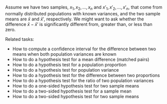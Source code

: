
Assume we have two samples, $x_1, x_2, \ldots, x_n$ and $x'_1, x'_2, \ldots, x'_n$,
that come from normally distributed populations with known variances,
and the two sample means are $\bar{x}$ and $\bar{x}'$, respectively.
We might want to ask whether the difference $\bar{x}-\bar{x}'$ is significantly
different from, greater than, or less than zero.

Related tasks:

 * How to compute a confidence interval for the difference between two means when both population variances are known
 * How to do a hypothesis test for a mean difference (matched pairs)
 * How to do a hypothesis test for a population proportion
 * How to do a hypothesis test for population variance
 * How to do a hypothesis test for the difference between two proportions
 * How to do a hypothesis test for the ratio of two population variances
 * How to do a one-sided hypothesis test for two sample means
 * How to do a two-sided hypothesis test for a sample mean
 * How to do a two-sided hypothesis test for two sample means

